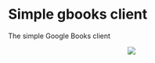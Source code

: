 # Simple gbooks client
The simple Google Books client

<p align="center">
  <img src="https://user-images.githubusercontent.com/10959574/33162057-1b94654a-d05a-11e7-8403-f20066cb33a2.png">
</p>

